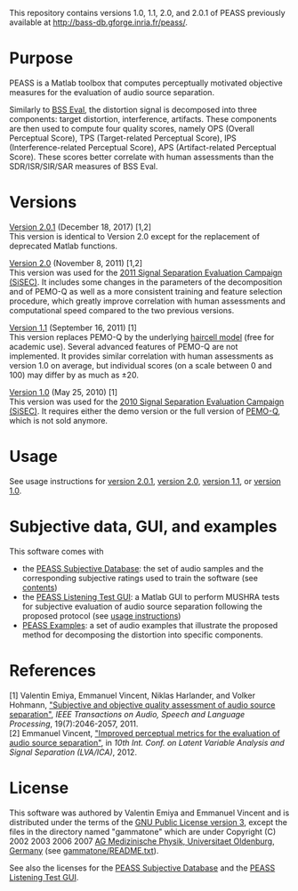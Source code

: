 This repository contains versions 1.0, 1.1, 2.0, and 2.0.1 of PEASS previously available at http://bass-db.gforge.inria.fr/peass/.


# Purpose
PEASS is a Matlab toolbox that computes perceptually motivated objective measures for the evaluation of audio source separation.

Similarly to [BSS Eval](https://gitlab.inria.fr/bass-db/bss_eval), the distortion signal is decomposed into three components: target distortion, interference, artifacts. These components are then used to compute four quality scores, namely OPS (Overall Perceptual Score), TPS (Target-related Perceptual Score), IPS (Interference-related Perceptual Score), APS (Artifact-related Perceptual Score). These scores better correlate with human assessments than the SDR/ISR/SIR/SAR measures of BSS Eval.


# Versions
[Version 2.0.1](v2.0.1) (December 18, 2017) [1,2]  
This version is identical to Version 2.0 except for the replacement of deprecated Matlab functions.

[Version 2.0](v2.0) (November 8, 2011) [1,2]  
This version was used for the [2011 Signal Separation Evaluation Campaign (SiSEC)](http://sisec2011.wiki.irisa.fr/tiki-index91fe.html?page=Audio+source+separation). It includes some changes in the parameters of the decomposition and of PEMO-Q as well as a more consistent training and feature selection procedure, which greatly improve correlation with human assessments and computational speed compared to the two previous versions.

[Version 1.1](v1.1) (September 16, 2011) [1]  
This version replaces PEMO-Q by the underlying [haircell model](http://medi.uni-oldenburg.de/download/demo/adaption-loops/adapt_loop.zip) (free for academic use). Several advanced features of PEMO-Q are not implemented. It provides similar correlation with human assessments as version 1.0 on average, but individual scores (on a scale between 0 and 100) may differ by as much as &plusmn;20.

[Version 1.0](v1.0) (May 25, 2010) [1]  
This version was used for the [2010 Signal Separation Evaluation Campaign (SiSEC)](http://sisec2010.wiki.irisa.fr/tiki-index91fe.html?page=Audio+source+separation). It requires either the demo version or the full version of [PEMO-Q](https://www.hoertech.de/en/326-hoertech/englisch-ht/f-e-products-ht/pemo-q-ht-en/343-pemo-q.html), which is not sold anymore.


# Usage
See usage instructions for [version 2.0.1](v2.0.1), [version 2.0](v2.0), [version 1.1](v1.1), or [version 1.0](v1.0).


# Subjective data, GUI, and examples
This software comes with
- the [PEASS Subjective Database](data): the set of audio samples and the corresponding subjective ratings used to train the software (see [contents](data/readme.txt))
- the [PEASS Listening Test GUI](GUI): a Matlab GUI to perform MUSHRA tests for subjective evaluation of audio source separation following the proposed protocol (see [usage instructions](GUI/README.txt))
- [PEASS Examples](examples/PEASS-Examples.html): a set of audio examples that illustrate the proposed method for decomposing the distortion into specific components.


# References
[1] Valentin Emiya, Emmanuel Vincent, Niklas Harlander, and Volker Hohmann, ["Subjective and objective quality assessment of audio source separation"](https://hal.inria.fr/inria-00567152/document), *IEEE Transactions on Audio, Speech and Language Processing*, 19(7):2046-2057, 2011.  
[2] Emmanuel Vincent, ["Improved perceptual metrics for the evaluation of audio source separation"](https://hal.inria.fr/hal-00653196/document), in *10th Int. Conf. on Latent Variable Analysis and Signal Separation (LVA/ICA)*, 2012.


# License
This software was authored by Valentin Emiya and Emmanuel Vincent and is distributed under the terms of the [GNU Public License version 3](http://www.gnu.org/licenses/gpl.txt), except the files in the directory named "gammatone" which are under Copyright (C) 2002 2003 2006 2007 [AG Medizinische Physik, Universitaet Oldenburg, Germany](http://www.physik.uni-oldenburg.de/docs/medi) (see [gammatone/README.txt](v2.0.1/gammatone/README.txt)).

See also the licenses for the [PEASS Subjective Database](data/license.txt) and the [PEASS Listening Test GUI](GUI/LICENSE.txt).